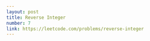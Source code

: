 ```yaml
---
layout: post
title: Reverse Integer
number: 7
link: https://leetcode.com/problems/reverse-integer
---
```

